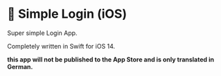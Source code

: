 # 🔧 Simple Login (iOS)
Super simple Login App.

Completely written in Swift for iOS 14.

**this app will not be published to the App Store and is only translated in German.**
